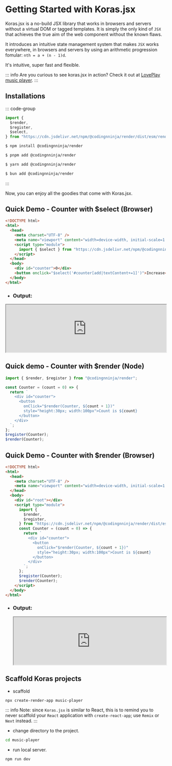 <!-- ![banner](https://user-images.githubusercontent.com/62628408/201538130-a1008969-06ae-4aad-9ea0-b77384d6bac1.png) -->

# Getting Started with Koras.jsx

Koras.jsx is a no-build JSX library that works in browsers and servers without a virtual DOM or tagged templates. It is simply the only kind of `JSX` that achieves the true aim of the web component without the known flaws.

It introduces an intuitive state management system that makes `JSX` works everywhere, in browsers and servers by using an arithmetic progression fomular: `nth = a + (n - 1)d`.

It's intuitive, super fast and flexible.

::: info
Are you curious to see koras.jsx in action? Check it out at [LovePlay music player](https://codingnninja.github.io/lovePlay).
:::

## Installations

::: code-group

```js [cdn]
import {
  $render,
  $register,
  $select,
} from "https://cdn.jsdelivr.net/npm/@codingnninja/render/dist/esm/render.min.js";
```

```sh [npm]
$ npm install @codingnninja/render
```

```sh [pnpm]
$ pnpm add @codingnninja/render
```

```sh [yarn]
$ yarn add @codingnninja/render
```

```sh [bun]
$ bun add @codingnninja/render
```

:::

Now, you can enjoy all the goodies that come with Koras.jsx.

## Quick Demo - Counter with $select (Browser)

```html
<!DOCTYPE html>
<html>
  <head>
    <meta charset="UTF-8" />
    <meta name="viewport" content="width=device-width, initial-scale=1.0" />
    <script type="module">
      import { $select } from "https://cdn.jsdelivr.net/npm/@codingnninja/render/dist/esm/render.min.js";
    </script>
  </head>
  <body>
    <div id="counter">0</div>
    <button onclick="$select('#counter[add|textContent+=1]')">Increase</button>
  </body>
</html>
```

- ### Output:

<iframe src="https://codesandbox.io/embed/fhzgcz?view=editor+%2B+preview&module=%2Findex.html"
     width="100%"
     title="counter"
     allow="accelerometer; ambient-light-sensor; camera; encrypted-media; geolocation; gyroscope; hid; microphone; midi; payment; usb; vr; xr-spatial-tracking"
     sandbox="allow-forms allow-modals allow-popups allow-presentation allow-same-origin allow-scripts"
   ></iframe>

## Quick demo - Counter with $render (Node)

```js
import { $render, $register } from "@codingnninja/render";

const Counter = (count = 0) => {
  return `
    <div id="counter">
      <button 
        onClick="$render(Counter, ${count + 1})" 
        style="height:30px; width:100px">Count is ${count}
      </button>
    </div>
  `;
};
$register(Counter);
$render(Counter);
```

## Quick Demo - Counter with $render (Browser)

```html
<!DOCTYPE html>
<html>
  <head>
    <meta charset="UTF-8" />
    <meta name="viewport" content="width=device-width, initial-scale=1.0" />
  </head>
  <body>
    <div id="root"></div>
    <script type="module">
      import {
        $render,
        $register,
      } from "https://cdn.jsdelivr.net/npm/@codingnninja/render/dist/esm/render.min.js";
      const Counter = (count = 0) => {
        return `
          <div id="counter">
            <button 
              onClick="$render(Counter, ${count + 1})" 
              style="height:30px; width:100px">Count is ${count}
            </button>
          </div>
        `;
      };
      $register(Counter);
      $render(Counter);
    </script>
  </body>
</html>
```

- ### Output:

    <iframe src="https://codesandbox.io/embed/ggjrqp?view=preview&module=%2Findex.html&hidenavigation=1"
     width="100%"
     title="counter"
     allow="accelerometer; ambient-light-sensor; camera; encrypted-media; geolocation; gyroscope; hid; microphone; midi; payment; usb; vr; xr-spatial-tracking"
     sandbox="allow-forms allow-modals allow-popups allow-presentation allow-same-origin allow-scripts"
   ></iframe>

## Scaffold Koras projects

- scaffold

```sh copy
npx create-render-app music-player
```

::: info
Note: since `Koras.jsx` is similar to React, this is to remind you to never scaffold your `React` application with `create-react-app`; use `Remix` or `Next` instead.
:::

- change directory to the project.

```sh copy
cd music-player
```

- run local server.

```sh
npm run dev
```
